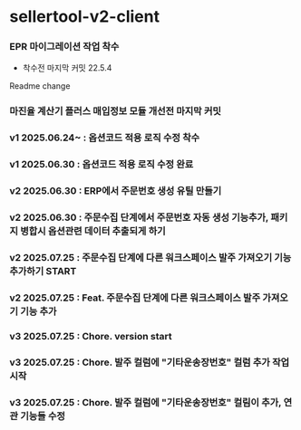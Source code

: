 # sellertool-v2-client

### EPR 마이그레이션 작업 착수
- 착수전 마지막 커밋 22.5.4

Readme change

### 마진율 계산기 플러스 매입정보 모듈 개선전 마지막 커밋

### v1 2025.06.24~ : 옵션코드 적용 로직 수정 착수
### v1 2025.06.30 : 옵션코드 적용 로직 수정 완료

### v2 2025.06.30 : ERP에서 주문번호 생성 유틸 만들기
### v2 2025.06.30 : 주문수집 단계에서 주문번호 자동 생성 기능추가, 패키지 병합시 옵션관련 데이터 추출되게 하기
### v2 2025.07.25 : 주문수집 단계에 다른 워크스페이스 발주 가져오기 기능 추가하기 START
### v2 2025.07.25 : Feat. 주문수집 단계에 다른 워크스페이스 발주 가져오기 기능 추가

### v3 2025.07.25 : Chore. version start
### v3 2025.07.25 : Chore. 발주 컬럼에 "기타운송장번호" 컬럼 추가 작업 시작
### v3 2025.07.25 : Chore. 발주 컬럼에 "기타운송장번호" 컬림이 추가, 연관 기능들 수정